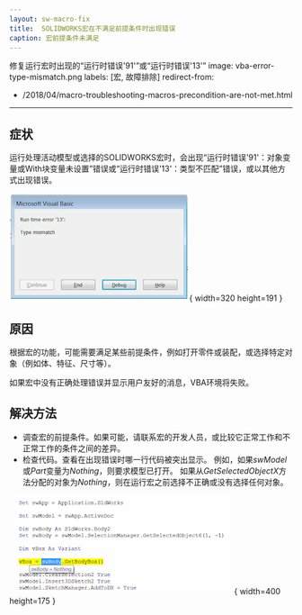 ```yaml
---
layout: sw-macro-fix
title:  SOLIDWORKS宏在不满足前提条件时出现错误
caption: 宏前提条件未满足
---
```

 修复运行宏时出现的“运行时错误'91'”或“运行时错误'13'”
image: vba-error-type-mismatch.png
labels: [宏, 故障排除]
redirect-from:
  - /2018/04/macro-troubleshooting-macros-precondition-are-not-met.html
---

## 症状

运行处理活动模型或选择的SOLIDWORKS宏时，会出现“运行时错误'91'：对象变量或With块变量未设置”错误或“运行时错误'13'：类型不匹配”错误，或以其他方式出现错误。

!['运行时错误'13'：运行宏时出现类型不匹配的错误](vba-error-type-mismatch.png){ width=320 height=191 }

## 原因

根据宏的功能，可能需要满足某些前提条件，例如打开零件或装配，或选择特定对象（例如体、特征、尺寸等）。

如果宏中没有正确处理错误并显示用户友好的消息，VBA环境将失败。

## 解决方法

* 调查宏的前提条件。如果可能，请联系宏的开发人员，或比较它正常工作和不正常工作的条件之间的差异。
* 检查代码。查看在出现错误时哪一行代码被突出显示。
例如，如果*swModel*或*Part*变量为*Nothing*，则要求模型已打开。
如果从*GetSelectedObjectX*方法分配的对象为*Nothing*，则在运行宏之前选择不正确或没有选择任何对象。

![运行时工具提示显示指针为Nothing](sw-body-is-nothing.png){ width=400 height=175 }